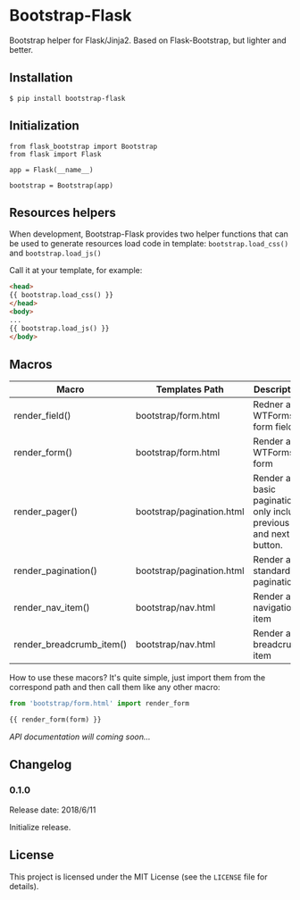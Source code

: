 # Bootstrap-Flask

Bootstrap helper for Flask/Jinja2. Based on Flask-Bootstrap, but lighter and better.


## Installation

```
$ pip install bootstrap-flask
```

## Initialization

```
from flask_bootstrap import Bootstrap
from flask import Flask

app = Flask(__name__)

bootstrap = Bootstrap(app)
```

## Resources helpers

When development, Bootstrap-Flask provides two helper functions that can be used to generate
resources load code in template: `bootstrap.load_css()` and `bootstrap.load_js()`

Call it at your template, for example:
```html
<head>
{{ bootstrap.load_css() }}
</head>
<body>
...
{{ bootstrap.load_js() }}
</body>
```

## Macros

| Macro	| Templates Path | Description |
| ----- | -------------- | ----------- |
| render_field() | bootstrap/form.html | Redner a WTForms form field |
| render_form()	| bootstrap/form.html | Render a WTForms form |
| render_pager() | bootstrap/pagination.html | Render a basic pagination, only include previous and next button. |
| render_pagination() | bootstrap/pagination.html | Render a standard pagination |
| render_nav_item() | bootstrap/nav.html | Render a navigation item |
| render_breadcrumb_item() | bootstrap/nav.html | Render a breadcrumb item |

How to use these macors? It's quite simple, just import them from the
correspond path and then call them like any other macro:
```py
from 'bootstrap/form.html' import render_form

{{ render_form(form) }}
```

*API documentation will coming soon...*


## Changelog

### 0.1.0

Release date: 2018/6/11

Initialize release.

## License

This project is licensed under the MIT License (see the
`LICENSE` file for details).